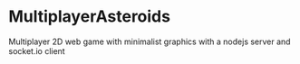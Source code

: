 # MultiplayerAsteroids
Multiplayer 2D web game with minimalist graphics with a nodejs server and socket.io client
